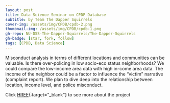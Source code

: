 ```yaml
---
layout: post
title: Data Science Seminar on CPDP Database
subtitle: by Team The Dapper Squirrels
cover-img: /assets/img/CPDB/cpdb-2.png
thumbnail-img: /assets/img/CPDB/cpdb-1.png
gh-repo: NU-DSS-The-Dapper-Squirrels/The-Dapper-Squirrels
gh-badge: [star, fork, follow]
tags: [CPDB, Data Science]
---
```


Misconduct analysis in terms of different locations and communities can be valuable. Is there over-policing in low socio-eco status neighborhoods? We could compare the low-income area data with high in-come area data. The income of the neighbor could be a factor to influence the “victim” narrative (complaint report). We plan to dive deep into the relationship between location, income level, and police misconduct.

Click [HREE](https://nu-dss-the-dapper-squirrels.github.io/The-Dapper-Squirrels/){:target="_blank"} to see more about the project
